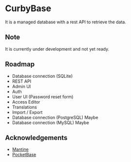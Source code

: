 # CurbyBase

It is a managed database with a rest API to retrieve the data.

## Note

It is currently under development and not yet ready.

## Roadmap

- Database connection (SQLite)
- REST API
- Admin UI
- Auth
- User UI (Password reset form)
- Access Editor
- Translations
- Import / Export
- Database connection (PostgreSQL) Maybe
- Database connection (MySQL) Maybe

## Acknowledgements

- [Mantine](https://mantine.dev)
- [PocketBase](https://pocketbase.io)
